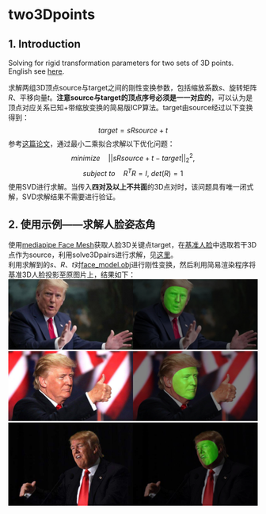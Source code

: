 # two3Dpoints
## 1. Introduction
Solving for rigid transformation parameters for two sets of 3D points.\
English see [here](README_EN.md).

求解两组3D顶点source与target之间的刚性变换参数，包括缩放系数*s*、旋转矩阵*R*、平移向量*t*。**注意source与target的顶点序号必须是一一对应的**，可以认为是顶点对应关系已知+带缩放变换的简易版ICP算法。target由source经过以下变换得到：
$$target = sRsource + t$$
参考[这篇论文](https://www.math.pku.edu.cn/teachers/yaoy/Fall2011/arun.pdf)，通过最小二乘拟合求解以下优化问题：
$$minimize\quad \left|\left|sRsource + t - target\right|\right|_2^2,$$
$$subject\ to\quad R^TR = I,\ det(R) = 1$$
使用SVD进行求解。当传入**四对及以上不共面**的3D点对时，该问题具有唯一闭式解，SVD求解结果不需要进行验证。
## 2. 使用示例——求解人脸姿态角
使用[mediapipe Face Mesh](https://github.com/google/mediapipe)获取人脸3D关键点target，在[基准人脸](canonical_face_model)中选取若干3D点作为source，利用solve3Dpairs进行求解，见[这里](facePose.py)。\
利用求解到的*s*、*R*、*t*对[face_model.obj](canonical_face_model/face_model.obj)进行刚性变换，然后利用简易渲染程序将基准3D人脸投影至原图片上，结果如下：\
![result0](images/result/Trump0_result.png)
![result1](images/result/Trump1_result.png)
![result2](images/result/Trump2_result.png)
